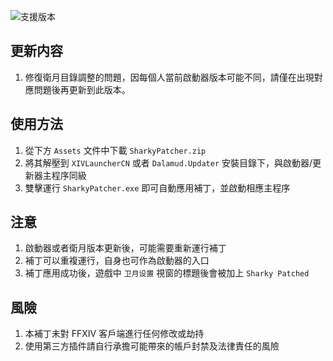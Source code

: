 ![支援版本](https://img.shields.io/badge/%E6%94%AF%E6%8F%B4%E7%89%88%E6%9C%AC-%E5%9C%8B%E6%9C%8D7.01-gold)

## 更新内容
1. 修復衛月目錄調整的問題，因每個人當前啟動器版本可能不同，請僅在出現對應問題後再更新到此版本。

## 使用方法

1. 從下方 `Assets` 文件中下載 `SharkyPatcher.zip`
2. 將其解壓到 `XIVLauncherCN` 或者 `Dalamud.Updater` 安裝目錄下，與啟動器/更新器主程序同級
3. 雙擊運行 `SharkyPatcher.exe` 即可自動應用補丁，並啟動相應主程序

## 注意

1. 啟動器或者衛月版本更新後，可能需要重新運行補丁
2. 補丁可以重複運行，自身也可作為啟動器的入口
3. 補丁應用成功後，遊戲中 `卫月设置` 視窗的標題後會被加上 `Sharky Patched`

## 風險

1. 本補丁未對 FFXIV 客戶端進行任何修改或劫持
2. 使用第三方插件請自行承擔可能帶來的帳戶封禁及法律責任的風險